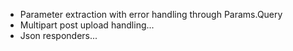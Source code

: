 * Parameter extraction with error handling through Params.Query
* Multipart post upload handling...
* Json responders...